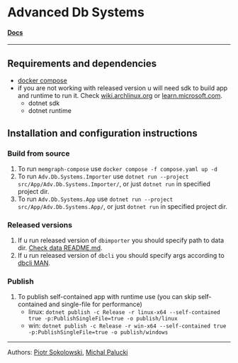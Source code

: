 # Advanced Db Systems

#### [Docs](docs/Readme.md)

---

## Requirements and dependencies

- [docker compose](https://docs.docker.com/desktop/install/linux/)
- if you are not working with released version u will need sdk to build app and runtime to run it. Check [wiki.archlinux.org](https://wiki.archlinux.org/title/.NET)
  or [learn.microsoft.com](https://learn.microsoft.com/en-us/dotnet/core/install/linux-ubuntu-install?tabs=dotnet8&pivots=os-linux-ubuntu-2404).
    - dotnet sdk
    - dotnet runtime

## Installation and configuration instructions

### Build from source

1. To run `memgraph-compose` use `docker compose -f compose.yaml up -d`
2. To run `Adv.Db.Systems.Importer` use `dotnet run --project src/App/Adv.Db.Systems.Importer/`, or just `dotnet run` in specified project dir.
3. To run `Adv.Db.Systems.App` use `dotnet run --project src/App/Adv.Db.Systems.App/`, or just `dotnet run` in specified project dir.

### Released versions

1. If u run released version of `dbimporter` you should specify path to data dir. [Check data README.md](data/README.md).
2. If u run released version of `dbcli` you should specify args according to [dbcli MAN](docs/README.md#dbcli-man).

### Publish

1. To publish self-contained app with runtime use (you can skip self-contained and single-file for performance)
    - linux: `dotnet publish -c Release -r linux-x64 --self-contained true -p:PublishSingleFile=true -o publish/linux`
    - win: `dotnet publish -c Release -r win-x64 --self-contained true -p:PublishSingleFile=true -o publish/windows`

---

Authors: [Piotr Sokolowski](https://github.com/sokoloowski), [Michal Palucki](https://github.com/uknowmee)